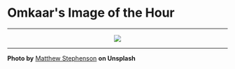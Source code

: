 # Omkaar's Image of the Hour

---

<div align="center">

<a href="https://unsplash.com/photos/a-surfer-ponders-near-the-ocean-z6pV82S1Pbc">
  <img src="https://images.unsplash.com/photo-1746310833406-1216bee76a09?crop=entropy&cs=tinysrgb&fit=max&fm=jpg&ixid=M3w3NjA2Nzh8MHwxfHJhbmRvbXx8fHx8fHx8fDE3NTAwNTcyMDB8&ixlib=rb-4.1.0&q=80&w=1080" style="max-width:100%; height:auto;">
</a>



</div>

---

**Photo by** [Matthew Stephenson](https://unsplash.com/@matthewryanstephenson) **on Unsplash**
